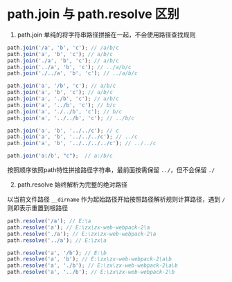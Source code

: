 # path.join 与 path.resolve 区别

1. path.join 单纯的将字符串路径拼接在一起，不会使用路径查找规则

```javascript
path.join('/a', 'b', 'c'); // /a/b/c
path.join('a', 'b', 'c'); // a/b/c
path.join('./a', 'b', 'c'); // a/b/c
path.join('../a', 'b', 'c'); // ../a/b/c
path.join('./../a', 'b', 'c'); // ../a/b/c

path.join('a', '/b', 'c'); // a/b/c
path.join('a', 'b', 'c'); // a/b/c
path.join('a', './b', 'c'); // a/b/c
path.join('a', '../b', 'c'); // b/c
path.join('a', './../b', 'c'); // b/c
path.join('a', '../../b', 'c'); // ../b/c

path.join('a', 'b', '../../c'); // c
path.join('a', 'b', '../../../c'); // ../c
path.join('a', 'b', '../../../../c'); // ../../c

path.join('a:/b', "c");  // a:/b/c
```

按照顺序依照path特性拼接路径字符串，最前面按需保留 `../`，但不会保留 `./`

2. path.resolve 始终解析为完整的绝对路径

以当前文件路径 `__dirname` 作为起始路径开始按照路径解析规则计算路径，遇到 `/` 则即表示重置到根路径

```javascript
path.resolve('/a'); // E:\a
path.resolve('a'); // E:\zx\zx-web-webpack-2\a
path.resolve('./a'); // E:\zx\zx-web-webpack-2\a
path.resolve('../a'); // E:\zx\a

path.resolve('a', '/b'); // E:\b
path.resolve('a', 'b'); // E:\zx\zx-web-webpack-2\a\b
path.resolve('a', './b'); // E:\zx\zx-web-webpack-2\a\b
path.resolve('a', '../b'); // E:\zx\zx-web-webpack-2\b
```

